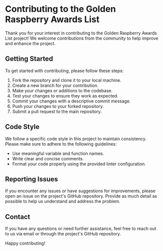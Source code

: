 # Contributing to the Golden Raspberry Awards List

Thank you for your interest in contributing to the Golden Raspberry Awards List project! We welcome contributions from the community to help improve and enhance the project.

## Getting Started

To get started with contributing, please follow these steps:

1. Fork the repository and clone it to your local machine.
2. Create a new branch for your contribution.
3. Make your changes or additions to the codebase.
4. Test your changes to ensure they work as expected.
5. Commit your changes with a descriptive commit message.
6. Push your changes to your forked repository.
7. Submit a pull request to the main repository.

## Code Style

We follow a specific code style in this project to maintain consistency. Please make sure to adhere to the following guidelines:

- Use meaningful variable and function names.
- Write clear and concise comments.
- Format your code properly using the provided linter configuration.

## Reporting Issues

If you encounter any issues or have suggestions for improvements, please open an issue on the project's GitHub repository. Provide as much detail as possible to help us understand and address the problem.

## Contact

If you have any questions or need further assistance, feel free to reach out to us via email or through the project's GitHub repository.

Happy contributing!

